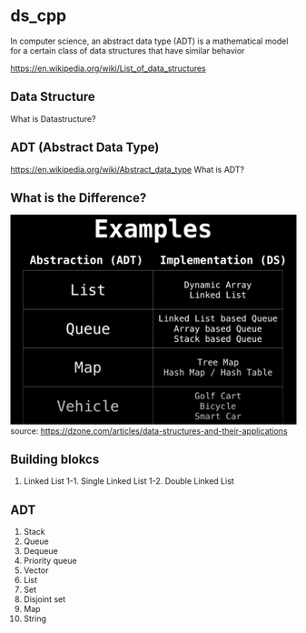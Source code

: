 # ds_cpp

In computer science, an abstract data type (ADT) is a mathematical model for a certain class of data structures that have similar behavior

https://en.wikipedia.org/wiki/List_of_data_structures
## Data Structure

   What is Datastructure?
## ADT (Abstract Data Type)
https://en.wikipedia.org/wiki/Abstract_data_type
   What is ADT?

## What is the Difference?
![](/examples.png)
source: https://dzone.com/articles/data-structures-and-their-applications
## Building blokcs
1. Linked List 
   1-1. Single Linked List
   1-2. Double Linked List


## ADT

1. Stack
2. Queue
3. Dequeue
4. Priority queue
5. Vector
6. List
7. Set
8. Disjoint set
8. Map
9. String